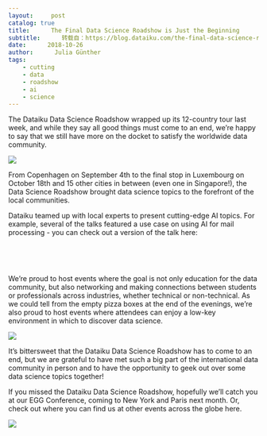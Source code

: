```yaml
---
layout:     post
catalog: true
title:      The Final Data Science Roadshow is Just the Beginning
subtitle:      转载自：https://blog.dataiku.com/the-final-data-science-roadshow-is-just-the-beginning
date:      2018-10-26
author:      Julia Günther
tags:
    - cutting
    - data
    - roadshow
    - ai
    - science
---
```


The Dataiku Data Science Roadshow wrapped up its 12-country tour last week, and while they say all good things must come to an end, we’re happy to say that we still have more on the docket to satisfy the worldwide data community.

![](https://blog.dataiku.com/hs-fs/hubfs/roadshow-1.jpg?t=1540572855767&width=1600&name=roadshow-1.jpg)


From Copenhagen on September 4th to the final stop in Luxembourg on October 18th and 15 other cities in between (even one in Singapore!), the Data Science Roadshow brought data science topics to the forefront of the local communities.

Dataiku teamed up with local experts to present cutting-edge AI topics. For example, several of the talks featured a use case on using AI for mail processing - you can check out a version of the talk here:

 


 

We’re proud to host events where the goal is not only education for the data community, but also networking and making connections between students or professionals across industries, whether technical or non-technical. As we could tell from the empty pizza boxes at the end of the evenings, we’re also proud to host events where attendees can enjoy a low-key environment in which to discover data science.

![](https://blog.dataiku.com/hs-fs/hubfs/roadshow-2.jpg?t=1540572855767&width=397&name=roadshow-2.jpg)


It’s bittersweet that the Dataiku Data Science Roadshow has to come to an end, but we are grateful to have met such a big part of the international data community in person and to have the opportunity to geek out over some data science topics together!

If you missed the Dataiku Data Science Roadshow, hopefully we’ll catch you at our EGG Conference, coming to New York and Paris next month. Or, check out where you can find us at other events across the globe here.

![](https://no-cache.hubspot.com/cta/default/2123903/c4a773a7-d59e-4260-a1c4-0a0c5951aba3.png)

